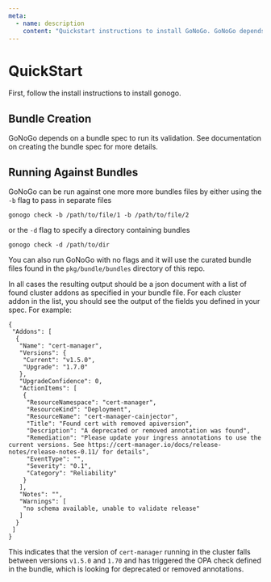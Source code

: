 ```yaml
---
meta:
  - name: description
    content: "Quickstart instructions to install GoNoGo. GoNoGo depends on a bundle spec to run its validation. See documenation on creating the bundle spec for more details "
---
```

# QuickStart

First, follow the install instructions to install gonogo.

## Bundle Creation

GoNoGo depends on a bundle spec to run its validation. See documentation on creating the bundle spec for more details.

## Running Against Bundles

GoNoGo can be run against one more more bundles files by either using the `-b` flag to pass in separate files
```
gonogo check -b /path/to/file/1 -b /path/to/file/2
```

or the `-d` flag to specify a directory containing bundles
```
gonogo check -d /path/to/dir
```

You can also run GoNoGo with no flags and it will use the curated bundle files found in the `pkg/bundle/bundles` directory of this repo.

In all cases the resulting output should be a json document with a list of found cluster addons as specified in your bundle file. For each cluster addon in the list, you should see the output of the fields you defined in your spec. For example:

```
{
 "Addons": [
  {
   "Name": "cert-manager",
   "Versions": {
    "Current": "v1.5.0",
    "Upgrade": "1.7.0"
   },
   "UpgradeConfidence": 0,
   "ActionItems": [
    {
     "ResourceNamespace": "cert-manager",
     "ResourceKind": "Deployment",
     "ResourceName": "cert-manager-cainjector",
     "Title": "Found cert with removed apiversion",
     "Description": "A deprecated or removed annotation was found",
     "Remediation": "Please update your ingress annotations to use the current versions. See https://cert-manager.io/docs/release-notes/release-notes-0.11/ for details",
     "EventType": "",
     "Severity": "0.1",
     "Category": "Reliability"
    }
   ],
   "Notes": "",
   "Warnings": [
    "no schema available, unable to validate release"
   ]
  }
 ]
}
```

This indicates that the version of `cert-manager` running in the cluster falls between versions `v1.5.0` and `1.70` and has triggered the OPA check defined in the bundle, which is looking for deprecated or removed annotations.

